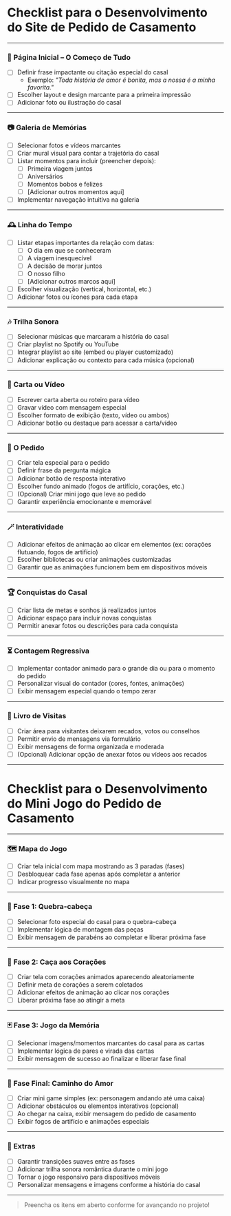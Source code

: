 # Checklist para o Desenvolvimento do Site de Pedido de Casamento

---

### 💖 Página Inicial – O Começo de Tudo
- [ ] Definir frase impactante ou citação especial do casal
    - Exemplo: _"Toda história de amor é bonita, mas a nossa é a minha favorita."_
- [ ] Escolher layout e design marcante para a primeira impressão
- [ ] Adicionar foto ou ilustração do casal

---

### 📷 Galeria de Memórias
- [ ] Selecionar fotos e vídeos marcantes
- [ ] Criar mural visual para contar a trajetória do casal
- [ ] Listar momentos para incluir (preencher depois):
    - [ ] Primeira viagem juntos
    - [ ] Aniversários
    - [ ] Momentos bobos e felizes
    - [ ] [Adicionar outros momentos aqui]
- [ ] Implementar navegação intuitiva na galeria

---

### 🕰️ Linha do Tempo
- [ ] Listar etapas importantes da relação com datas:
    - [ ] O dia em que se conheceram
    - [ ] A viagem inesquecível
    - [ ] A decisão de morar juntos
    - [ ] O nosso filho
    - [ ] [Adicionar outros marcos aqui]
- [ ] Escolher visualização (vertical, horizontal, etc.)
- [ ] Adicionar fotos ou ícones para cada etapa

---

### 🎶 Trilha Sonora
- [ ] Selecionar músicas que marcaram a história do casal
- [ ] Criar playlist no Spotify ou YouTube
- [ ] Integrar playlist ao site (embed ou player customizado)
- [ ] Adicionar explicação ou contexto para cada música (opcional)

---

### 💌 Carta ou Vídeo
- [ ] Escrever carta aberta ou roteiro para vídeo
- [ ] Gravar vídeo com mensagem especial
- [ ] Escolher formato de exibição (texto, vídeo ou ambos)
- [ ] Adicionar botão ou destaque para acessar a carta/vídeo

---

### 💍 O Pedido
- [ ] Criar tela especial para o pedido
- [ ] Definir frase da pergunta mágica
- [ ] Adicionar botão de resposta interativo
- [ ] Escolher fundo animado (fogos de artifício, corações, etc.)
- [ ] (Opcional) Criar mini jogo que leve ao pedido
- [ ] Garantir experiência emocionante e memorável

---

### 🪄 Interatividade
- [ ] Adicionar efeitos de animação ao clicar em elementos (ex: corações flutuando, fogos de artifício)
- [ ] Escolher bibliotecas ou criar animações customizadas
- [ ] Garantir que as animações funcionem bem em dispositivos móveis

---

### 🏆 Conquistas do Casal
- [ ] Criar lista de metas e sonhos já realizados juntos
- [ ] Adicionar espaço para incluir novas conquistas
- [ ] Permitir anexar fotos ou descrições para cada conquista

---

### ⏳ Contagem Regressiva
- [ ] Implementar contador animado para o grande dia ou para o momento do pedido
- [ ] Personalizar visual do contador (cores, fontes, animações)
- [ ] Exibir mensagem especial quando o tempo zerar

---

### 📖 Livro de Visitas
- [ ] Criar área para visitantes deixarem recados, votos ou conselhos
- [ ] Permitir envio de mensagens via formulário
- [ ] Exibir mensagens de forma organizada e moderada
- [ ] (Opcional) Adicionar opção de anexar fotos ou vídeos aos recados

---

# Checklist para o Desenvolvimento do Mini Jogo do Pedido de Casamento

---

### 🗺️ Mapa do Jogo
- [ ] Criar tela inicial com mapa mostrando as 3 paradas (fases)
- [ ] Desbloquear cada fase apenas após completar a anterior
- [ ] Indicar progresso visualmente no mapa

---

### 🧩 Fase 1: Quebra-cabeça
- [ ] Selecionar foto especial do casal para o quebra-cabeça
- [ ] Implementar lógica de montagem das peças
- [ ] Exibir mensagem de parabéns ao completar e liberar próxima fase

---

### 💓 Fase 2: Caça aos Corações
- [ ] Criar tela com corações animados aparecendo aleatoriamente
- [ ] Definir meta de corações a serem coletados
- [ ] Adicionar efeitos de animação ao clicar nos corações
- [ ] Liberar próxima fase ao atingir a meta

---

### 🃏 Fase 3: Jogo da Memória
- [ ] Selecionar imagens/momentos marcantes do casal para as cartas
- [ ] Implementar lógica de pares e virada das cartas
- [ ] Exibir mensagem de sucesso ao finalizar e liberar fase final

---

### 🚪 Fase Final: Caminho do Amor
- [ ] Criar mini game simples (ex: personagem andando até uma caixa)
- [ ] Adicionar obstáculos ou elementos interativos (opcional)
- [ ] Ao chegar na caixa, exibir mensagem do pedido de casamento
- [ ] Exibir fogos de artifício e animações especiais

---

### 🌟 Extras
- [ ] Garantir transições suaves entre as fases
- [ ] Adicionar trilha sonora romântica durante o mini jogo
- [ ] Tornar o jogo responsivo para dispositivos móveis
- [ ] Personalizar mensagens e imagens conforme a história do casal

---

> Preencha os itens em aberto conforme for avançando no projeto!